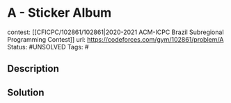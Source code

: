 # A - Sticker Album

contest: [[CFICPC/102861/102861|2020-2021 ACM-ICPC Brazil Subregional Programming Contest]]
url: https://codeforces.com/gym/102861/problem/A
Status: #UNSOLVED
Tags: #

## Description

## Solution

